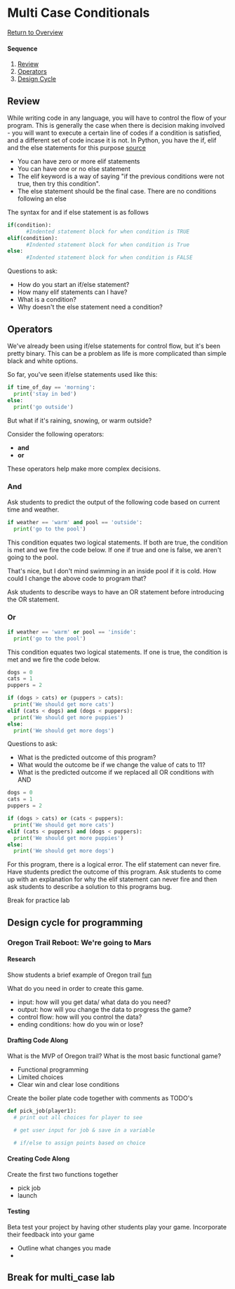 # Multi Case Conditionals

[Return to Overview](https://github.com/kyle1james/teacher_docs_coding_bootcamp/blob/master/README.md)

#### Sequence

1. [Review](#Review)
2. [Operators](#operators)
3. [Design Cycle](#Design-cycle-for-programming)


## Review

While writing code in any language, you will have to control the flow of your program. This is generally the case when there is decision making involved - you will want to execute a certain line of codes if a condition is satisfied, and a different set of code incase it is not. In Python, you have the if, elif and the else statements for this purpose [source](https://www.datacamp.com/community/tutorials/python-if-elif-else)

- You can have zero or more elif statements
- You can have one or no else statement
- The elif keyword is a way of saying "if the previous conditions were not true, then try this condition".
- The else statement should be the final case. There are no conditions following an else

The syntax for and if else statement is as follows
```python
if(condition):
      #Indented statement block for when condition is TRUE
elif(condition):
      #Indented statement block for when condition is True
else:
      #Indented statement block for when condition is FALSE
```
Questions to ask:
  * How do you start an if/else statement?
  * How many elif statements can I have?
  * What is a condition?
  * Why doesn't the else statement need a condition?


## Operators

We've already been using if/else statements for control flow, but it's been pretty binary. This can be a problem as life is more complicated than simple black and white options.

So far, you've seen if/else statements used like this:

```python
if time_of_day == 'morning':
  print('stay in bed')
else:
  print('go outside')
```
But what if it's raining, snowing, or warm outside?

Consider the following operators:

- **and**
- **or**


These operators help make more complex decisions.

### And
Ask students to predict the output of the following code based on current time and weather.

```python
if weather == 'warm' and pool == 'outside':
  print('go to the pool')
```
This condition equates two logical statements. If both are true, the condition is met and we fire the code below. If one if true and one is false, we aren't going to the pool.

That's nice, but I don't mind swimming in an inside pool if it is cold. How could I change the above code to program that?

Ask students to describe ways to have an OR statement before introducing the OR statement.
### Or

```python
if weather == 'warm' or pool == 'inside':
  print('go to the pool')
```
This condition equates two logical statements. If one is true, the condition is met and we fire the code below.

```python
dogs = 0
cats = 1
puppers = 2

if (dogs > cats) or (puppers > cats):
  print('We should get more cats')
elif (cats < dogs) and (dogs < puppers):
  print('We should get more puppies')
else:
  print('We should get more dogs')

```


Questions to ask:
* What is the predicted outcome of this program?
* What would the outcome be if we change the value of cats to 11?
* What is the predicted outcome if we replaced all OR conditions with AND



```python
dogs = 0
cats = 1
puppers = 2

if (dogs > cats) or (cats < puppers):
  print('We should get more cats')
elif (cats < puppers) and (dogs < puppers):
  print('We should get more puppies')
else:
  print('We should get more dogs')

```

For this program, there is a logical error. The elif statement can never fire. Have students predict the outcome of this program. Ask students to come up with an explanation for why the elif statement can never fire and then ask students to describe a solution to this programs bug.

Break for practice lab

## Design cycle for programming

### Oregon Trail Reboot: We're going to Mars

#### Research
Show students a brief example of Oregon trail
[fun](https://classicreload.com/oregon-trail.html)

What do you need in order to create this game.

- input: how will you get data/ what data do you need?
- output: how will you change the data to progress the game?
- control flow: how will you control the data?
- ending conditions: how do you win or lose?



#### Drafting Code Along
What is the MVP of Oregon trail? What is the most basic functional game?

- Functional programming
- Limited choices
- Clear win and clear lose conditions

Create the boiler plate code together with comments as TODO's

```Python
def pick_job(player1):
  # print out all choices for player to see

  # get user input for job & save in a variable

  # if/else to assign points based on choice

```


#### Creating Code Along
Create the first two functions together

- pick job
- launch


#### Testing

Beta test your project by having other students play your game.
Incorporate their feedback into your game
- Outline what changes you made
-




## Break for multi_case lab
